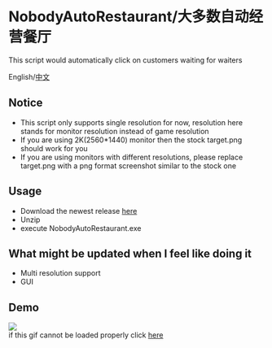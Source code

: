 # NobodyAutoRestaurant/大多数自动经营餐厅
This script would automatically click on customers waiting for waiters

English/[中文](https://github.com/idkwhodatis/NobodyAutoRestaurant/blob/main/README_zh_CN.md)

## Notice
- This script only supports single resolution for now, resolution here stands for monitor resolution instead of game resolution
- If you are using 2K(2560*1440) monitor then the stock target.png should work for you
- If you are using monitors with different resolutions, please replace target.png with a png format screenshot similar to the stock one

## Usage
- Download the newest release [here](https://github.com/idkwhodatis/NobodyAutoRestaurant/releases)
- Unzip
- execute NobodyAutoRestaurant.exe

## What might be updated when I feel like doing it
- Multi resolution support
- GUI

## Demo
![](https://i.ibb.co/1LMNYzs/We-Chat-20221205093007-Adobe-Express.gif)  
if this gif cannot be loaded properly click [here](https://i.ibb.co/1LMNYzs/We-Chat-20221205093007-Adobe-Express.gif)
